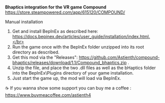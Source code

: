<b>Bhaptics integration for the VR game Compound</b>
</br>https://store.steampowered.com/app/615120/COMPOUND/

Manual installation</br>
1) Get and install BepInEx as described here: https://docs.bepinex.dev/articles/user_guide/installation/index.html.</br>
2) Run the game once with the BepInEx folder unzipped into its root directory as described.</br>
3) Get this mod via the "Releases": https://github.com/Astienth/compound-bhaptics/releases/download/1.1/Compound_bhaptics.zip .</br>
4) Unzip the file, and place the two .dll files as well as the bHaptics folder into the BepInEx\Plugins directory of your game installation.</br>
5) Just start the game up, the mod will load via BepInEx.</br>


☕ If you wanna show some support you can buy me a coffee : https://www.buymeacoffee.com/astienth4

